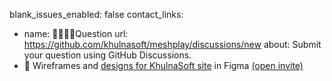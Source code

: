 blank_issues_enabled: false
contact_links:
- name: 🙋🏾🙋🏼‍Question
  url: https://github.com/khulnasoft/meshplay/discussions/new
  about: Submit your question using GitHub Discussions.
- 🎨 Wireframes and [designs for KhulnaSoft site](https://www.figma.com/file/5ZwEkSJwUPitURD59YHMEN/KhulnaSoft-Designs) in Figma [(open invite)](https://www.figma.com/team_invite/redeem/qJy1c95qirjgWQODApilR9)